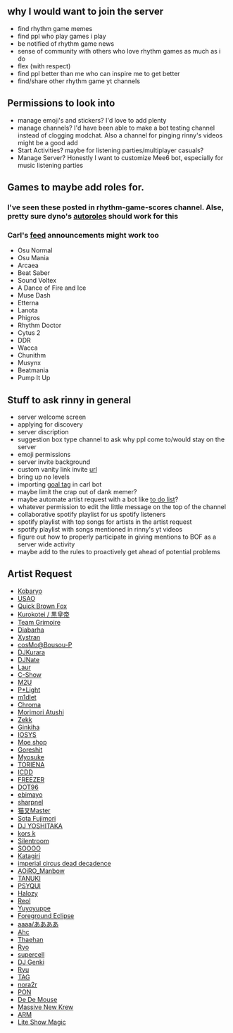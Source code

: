 ## why I would want to join the server  

*  find rhythm game memes
*  find ppl who play games i play
*  be notified of rhythm game news
*  sense of community with others who love rhythm games as much as i do
*  flex (with respect)
*  find ppl better than me who can inspire me to get better
*  find/share other rhythm game yt channels

## Permissions to look into  

*  manage emoji's and stickers? I'd love to add plenty
*  manage channels? I'd have been able to make a bot testing channel instead of clogging modchat. Also a channel for pinging rinny's videos might be a good add
*  Start Activities? maybe for listening parties/multiplayer casuals?
*  Manage Server? Honestly I want to customize Mee6 bot, especially for music listening parties

## Games to maybe add roles for.  

### I've seen these posted in rhythm-game-scores channel. Alse, pretty sure dyno's [autoroles](https://wiki.dyno.gg/en/modules/autoroles#how-to-set-up-joinable-ranks) should work for this  
### Carl's [feed](https://docs.carl.gg/utilities/announcements/) announcements might work too


*  Osu Normal
*  Osu Mania
*  Arcaea
*  Beat Saber
*  Sound Voltex
*  A Dance of Fire and Ice
*  Muse Dash
*  Etterna
*  Lanota
*  Phigros
*  Rhythm Doctor
*  Cytus 2
*  DDR
*  Wacca
*  Chunithm
*  Musynx
*  Beatmania
*  Pump It Up

## Stuff to ask rinny in general
* server welcome screen
* applying for discovery
* server discription
* suggestion box type channel to ask why ppl come to/would stay on the server
* emoji permissions
* server invite background
* custom vanity link invite [url](https://invite.gg/)
* bring up no levels
* importing [goal tag](https://docs.carl.gg/tags-and-triggers/collection/) in carl bot
* maybe limit the crap out of dank memer?
* maybe automate artist request with a bot like [to do list](https://top.gg/bot/782105629572464652)?
* whatever permission to edit the little message on the top of the channel
* collaborative spotify playlist for us spotify listeners
* spotify playlist with top songs for artists in the artist request
* spotify playlist with songs mentioned in rinny's yt videos
* figure out how to properly participate in giving mentions to BOF as a server wide activity
* maybe add to the rules to proactively get ahead of potential problems 

## Artist Request

* [Kobaryo](https://open.spotify.com/artist/1Y81Ch90opScfpMfN17lZb?si=0ccf19138e1c4627)
* [USAO](https://open.spotify.com/artist/25iPl8VJFDu38JMFF6uMXI?si=396ed66bf7a146a8)
* [Quick Brown Fox](https://open.spotify.com/artist/5dp0fbyRSD22XTvsdeLeaY?si=6ce8025cf3cb445e)
* [Kurokotei / 黒皇帝](https://open.spotify.com/artist/3AjRXPf1FkulZmsWdOYBf5?si=05c12cd4a14b479f)
* [Team Grimoire](https://open.spotify.com/artist/3JL2xJoZQDP7NjNiEmVpfa?si=1a3f867513644b1a)
* [Diabarha](https://www.youtube.com/channel/UCksq7I8QduPMyaLkIhsAz8w)
* [Xystran](https://open.spotify.com/artist/7wBN9cf6RvHPfryy3A3Ikz?si=sMCc_FoeTXWSgQYsThcE3Q)
* [cosMo@Bousou-P](https://open.spotify.com/artist/0Z0BaBPSkr05iFPTrZmJiK?si=513834da343a4008)
* [DJKurara](https://open.spotify.com/artist/4Ld4okb6IAQawA81RHkM3U?si=c0833dcbe0c541ce)
* [DJNate]()
* [Laur]()
* [C-Show]()
* [M2U]()
* [P*Light]()
* [m1dlet]()
* [Chroma]()
* [Morimori Atushi]()
* [Zekk]()
* [Ginkiha]()
* [IOSYS]()
* [Moe shop]()
* [Goreshit]()
* [Myosuke]()
* [TORIENA]()
* [ICDD]()
* [FREEZER]()
* [DOT96]()
* [ebimayo]()
* [sharpnel]()
* [猫叉Master]()
* [Sota Fujimori]()
* [DJ YOSHITAKA]()
* [kors k ]()
* [Silentroom ]()
* [SOOOO ]()
* [Katagiri ]()
* [imperial circus dead decadence]()
* [AOiRO_Manbow]()
* [TANUKI ]()
* [PSYQUI]()
* [Halozy]()
* [Reol]()
* [Yuyoyuppe]()
* [Foreground Eclipse]()
* [aaaa/ああああ]()
* [Ahc ]()
* [Thaehan]()
* [Ryo]()
* [supercell]()
* [DJ Genki]()
* [Ryu]()
* [TAG]()
* [nora2r]()
* [PON]()
* [De De Mouse]()
* [Massive New Krew]()
* [ARM]()
* [Lite Show Magic]()

